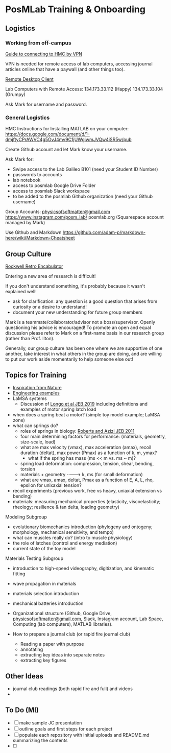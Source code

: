 ﻿# PosMLab Training & Onboarding

## Logistics


### Working from off-campus

[Guide to connecting to HMC by VPN](https://docs.google.com/a/g.hmc.edu/document/d/1VpuXDPbi40UPM2APm8cxQGtQ_Dlo8ju8Yam5p2Awf74/pub)

VPN is needed for remote access of lab computers, accessing journal articles online that have a paywall (and other things too).

[Remote Desktop Client](https://docs.microsoft.com/en-us/windows-server/remote/remote-desktop-services/clients/remote-desktop-clients)

Lab Computers with Remote Access:
134.173.33.112 (Happy)
134.173.33.104 (Grumpy)

Ask Mark for username and password.

### General Logistics

HMC Instructions for Installing MATLAB on your computer:
https://docs.google.com/document/d/1-dmjftyCPrAWVC4g5OvJ4mv9C1jUWgiwmJVQw4iSR5w/pub

Create Github account and let Mark know your username.

Ask Mark for:
- Swipe access to the Lab Galileo B101 (need your Student ID Number)
- passwords to accounts
- lab notebook
- access to posmlab Google Drive Folder
- access to posmlab Slack workspace 
- to be added to the posmlab Github organization (need your Github username)

Group Accounts:
physicsofsoftmatter@gmail.com
https://www.instagram.com/posm_lab/
posmlab.org (Squarespace account managed by Mark)

Use Github and Markdown https://github.com/adam-p/markdown-here/wiki/Markdown-Cheatsheet


## Group Culture
[Rockwell Retro Encabulator](https://www.youtube.com/watch?v=RXJKdh1KZ0w)

Entering a new area of research is difficult! 

If you don't understand something, it's probably because it wasn't explained well!
- ask for clarification: any question is a good question that arises from curiosity or a desire to understand!
- document your new understanding for future group members

Mark is a teammate/collaborator/advisor not a boss/supervisor. Openly questioning his advice is encouraged! To promote an open and equal discussion please refer to Mark on a first-name basis in our research group (rather than Prof. Ilton). 

Generally, our group culture has been one where we are supportive of one another, take interest in what others in the group are doing, and are willing to put our work aside momentarily to help someone else out!


## Topics for Training
+ [Inspiration from Nature](organisms.md)
+ [Engineering examples](devices.md)
+ LaMSA systems
    + Discussion of [Longo et al JEB 2019](https://drive.google.com/open?id=1qVMa5j6ePS5s1gtqKgDq5B0CHeS0kLzg) including definitions and examples of motor spring latch load
+ when does a spring beat a motor? (simple toy model example; LaMSA zone)
+ what can springs do? 
    + roles of springs in biology: [Roberts and Azizi JEB 2011](https://drive.google.com/open?id=1IT0M8tKtYCogp_DZB_ffbrGxaPEbItUH)
    + four main determining factors for performance: (materials, geometry, size-scale, load)
    + what are max velocity (vmax), max acceleration (amax), recoil duration (deltat), max power (Pmax) as a function of k, m, ymax?
        - what if the spring has mass (ms << m vs. ms ~ m)?
    + spring load deformation: compression, tension, shear, bending, torsion
    + materials + geometry ----> k, ms (for small deformation)
    + what are vmax, amax, deltat, Pmax as a function of E, A, L, rho, epsilon for unixaxial tension?
+ recoil experiments (previous work, free vs heavy, uniaxial extension vs bending)
+ materials: measuring mechanical properties (elasticity, viscoelasticity; rheology; resilience & tan delta, loading geometry)

Modeling Subgroup
+ evolutionary biomechanics introduction (phylogeny and ontogeny; morphology, mechanical sensitivity, and tempo)
+ what can muscles really do? (intro to muscle  physiology)
+ the role of latches (control and energy mediation)
+ current state of the toy model

Materials Testing Subgroup
+ introduction to high-speed videography, digitization, and kinematic fitting
+ wave propagation in materials
+ materials selection introduction
+ mechanical batteries introduction

+ Organizational structure (Github, Google Drive, physicsofsoftmatter@gmail.com, Slack, Instagram account, Lab Space, Computing (lab computers), MATLAB libraries).

+ How to prepare a journal club (or rapid fire journal club)
    + Reading a paper with purpose
    + annotating
    + extracting key ideas into separate notes
    + extracting key figures


## Other Ideas


+ journal club readings (both rapid fire and full) and videos
+ 

## To Do (MI)

- [ ] make sample JC presentation
- [ ] outline goals and first steps for each project
- [ ] populate each repository with initial uploads and README.md summarizing the contents
- [ ] 
